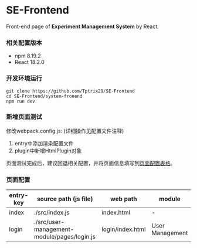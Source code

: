 # SE-Frontend 
Front-end page of **Experiment Management System** by React.

### 相关配置版本
- npm 8.19.2
- React 18.2.0

### 开发环境运行
```
git clone https://github.com/Tptrix29/SE-Frontend
cd SE-Frontend/system-fronend
npm run dev
```

### 新增页面测试
修改webpack.config.js: (详细操作见配置文件注释)
1. entry中添加渲染配置文件
2. plugin中新增HtmlPlugin对象

页面测试完成后，建议回退相关配置，并将页面信息填写到[页面配置表格](#页面配置)。

### 页面配置
|entry-key|source path (js file)| web path|module
|--|--|--|--|
|index|./src/index.js|index.html|-|
|login|./src/user-management-module/pages/login.js|login/index.html|User Management|




